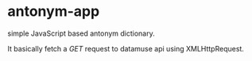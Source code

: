 # antonym-app
simple JavaScript based antonym dictionary.

It basically fetch a *GET* request to datamuse api using  XMLHttpRequest.





